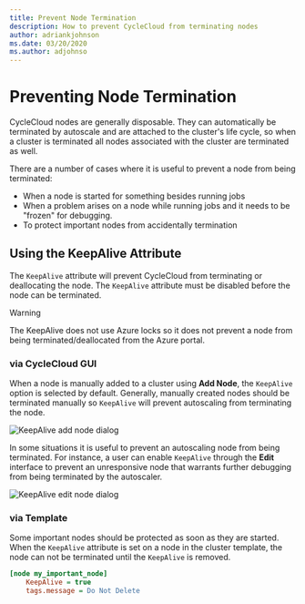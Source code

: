 ```yaml
---
title: Prevent Node Termination
description: How to prevent CycleCloud from terminating nodes
author: adriankjohnson
ms.date: 03/20/2020
ms.author: adjohnso
---
```


# Preventing Node Termination

CycleCloud nodes are generally disposable. They can automatically be terminated by autoscale and are attached to the cluster's life cycle, so when a cluster is terminated all nodes associated with the cluster are terminated as well.

There are a number of cases where it is useful to prevent a node from being terminated:

* When a node is started for something besides running jobs
* When a problem arises on a node while running jobs and it needs to be "frozen" for debugging.
* To protect important nodes from accidentally termination

## Using the KeepAlive Attribute

The `KeepAlive` attribute will prevent CycleCloud from terminating or deallocating the node. The `KeepAlive` attribute must be disabled before the node can be terminated.

> [!WARNING]
> The KeepAlive does not use Azure locks so it does not prevent a node from being terminated/deallocated from the Azure portal.

### via CycleCloud GUI

When a node is manually added to a cluster using  **Add Node**, the `KeepAlive` option is selected by default. Generally, manually created nodes should be terminated manually so `KeepAlive` will prevent autoscaling from terminating the node.

![KeepAlive add node dialog](~/images/keep-alive-add-dialog.png)

In some situations it is useful to prevent an autoscaling node from being terminated. For instance, a user can enable `KeepAlive` through the **Edit** interface to prevent an unresponsive node that warrants further debugging from being terminated by the autoscaler.

![KeepAlive edit node dialog](~/images/keep-alive-edit-dialog.png)

### via Template

Some important nodes should be protected as soon as they are started. When the `KeepAlive` attribute is set on a node in the cluster template, the node can not be terminated until the `KeepAlive` is removed.

```ini
[node my_important_node]
    KeepAlive = true
    tags.message = Do Not Delete
```

